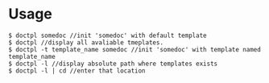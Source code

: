 # Usage

	$ doctpl somedoc //init 'somedoc' with default template
	$ doctpl //display all avaliable tmeplates.
	$ doctpl -t template_name somedoc //init 'somedoc' with template named template_name
	$ doctpl -l //display absolute path where templates exists
	$ doctpl -l | cd //enter that location
